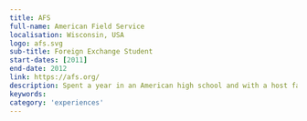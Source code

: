 ```yaml
---
title: AFS
full-name: American Field Service
localisation: Wisconsin, USA
logo: afs.svg
sub-title: Foreign Exchange Student
start-dates: [2011]
end-date: 2012
link: https://afs.org/
description: Spent a year in an American high school and with a host family. I learned a new culture, some important life skills and independence.
keywords:
category: 'experiences'
---
```

<!---
Gregoire Boiron <gregoire.boiron@gmail.com>
Copyright (c) 2018-2020 Gregoire Boiron  All Rights Reserved.
--->

